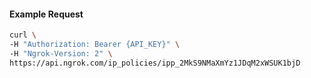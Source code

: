
#### Example Request
```bash
curl \
-H "Authorization: Bearer {API_KEY}" \
-H "Ngrok-Version: 2" \
https://api.ngrok.com/ip_policies/ipp_2MkS9NMaXmYz1JDqM2xWSUK1bjD
